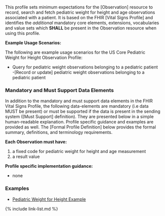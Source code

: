 This profile sets minimum expectations for the [Observation] resource to record, search and fetch pediatric weight for height and age observations associated with a patient. It is based on the FHIR [Vital Signs Profile] and identifies the *additional* mandatory core elements, extensions, vocabularies and value sets which **SHALL** be present in the Observation resource when using this profile.

**Example Usage Scenarios:**

The following are example usage scenarios for the US Core Pediatric Weight for Height Observation Profile:

- Query for pediatric weight observations belonging to a pediatric patient
-[Record or update]  pediatric weight observations belonging to a pediatric patient

### Mandatory and Must Support Data Elements

In addition to the mandatory and must support data elements in the FHIR Vital Signs Profile, the following data-elements are mandatory (i.e data MUST be present) or must be supported if the data is present in the sending system ([Must Support] definition). They are presented below in a simple human-readable explanation.  Profile specific guidance and examples are provided as well.  The [Formal Profile Definition] below provides the  formal summary, definitions, and  terminology requirements.

**Each Observation must have:**

1.  a fixed code for pediatric weight for height and age measurement
1.  a result value

**Profile specific implementation guidance:**

- none

### Examples

- [Pediatric Weight for Height Example](Observation-pediatric-wt-example.html)

{% include link-list.md %}
